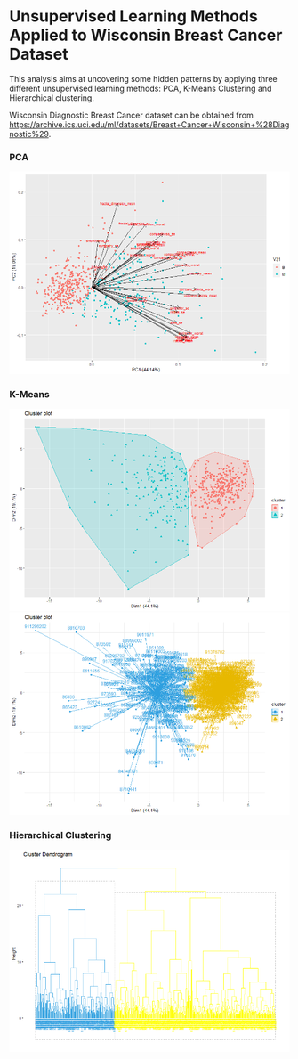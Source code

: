 # Unsupervised Learning Methods Applied to Wisconsin Breast Cancer Dataset

This analysis aims at uncovering some hidden patterns by applying three different unsupervised learning methods: PCA, K-Means Clustering and Hierarchical clustering. <br>

Wisconsin Diagnostic Breast Cancer dataset can be obtained from https://archive.ics.uci.edu/ml/datasets/Breast+Cancer+Wisconsin+%28Diagnostic%29. <br>

### **PCA** <br>
![Image of PCA](https://github.com/nbegumc/unsupervised-learning-methods-applied-to-Wisconsin-Breast-Cancer-Dataset/blob/master/images/biplot2.png) <br>
### **K-Means** <br>
![Image of kmeans](https://github.com/nbegumc/unsupervised-learning-methods-applied-to-Wisconsin-Breast-Cancer-Dataset/blob/master/images/clusters.png) <br>
![Image of kmeans2](https://github.com/nbegumc/unsupervised-learning-methods-applied-to-Wisconsin-Breast-Cancer-Dataset/blob/master/images/cluster_plot.png) <br>

### **Hierarchical Clustering** <br>
![Image of dendrogram](https://github.com/nbegumc/unsupervised-learning-methods-applied-to-Wisconsin-Breast-Cancer-Dataset/blob/master/images/dendrogram.png)
